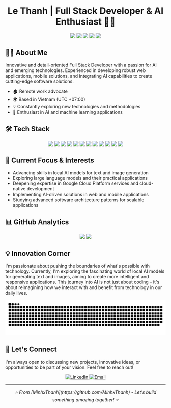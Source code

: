   <h1 align="center">Le Thanh | Full Stack Developer & AI Enthusiast 👨‍💻</h1>

  <p align="center">
    <a href="mailto:minhthanh@duck.com"><img src="https://img.shields.io/badge/Email-D14836?style=for-the-badge&logo=gmail&logoColor=white"/></a>
    <a href="https://github.com/MinhxThanh"><img src="https://img.shields.io/badge/GitHub-100000?style=for-the-badge&logo=github&logoColor=white"/></a>
    <a href="https://www.linkedin.com/in/mr-minhthanh/"><img src="https://img.shields.io/badge/LinkedIn-0077B5?style=for-the-badge&logo=linkedin&logoColor=white"/></a>
    <a href="https://fb.com/Mr.MinhxThanh"><img src="https://img.shields.io/badge/Facebook-1877F2?style=for-the-badge&logo=facebook&logoColor=white"/></a>
    <a href="https://t.me/MinhxThanh"><img src="https://img.shields.io/badge/Telegram-2CA5E0?style=for-the-badge&logo=telegram&logoColor=white"/></a>
  </p>

  ## 👨‍💼 About Me

  Innovative and detail-oriented Full Stack Developer with a passion for AI and emerging technologies. Experienced in developing robust web applications, mobile solutions, and integrating AI capabilities to create cutting-edge software solutions.

  - 🏠 Remote work advocate
  - 🌍 Based in Vietnam (UTC +07:00)
  - 💡 Constantly exploring new technologies and methodologies
  - 🤖 Enthusiast in AI and machine learning applications

  ## 🛠 Tech Stack

  <p align="center">
    <img src="https://img.shields.io/badge/JavaScript-F7DF1E?style=for-the-badge&logo=javascript&logoColor=black"/>
    <img src="https://img.shields.io/badge/TypeScript-007ACC?style=for-the-badge&logo=typescript&logoColor=white"/>
    <img src="https://img.shields.io/badge/Java-ED8B00?style=for-the-badge&logo=java&logoColor=white"/>
    <img src="https://img.shields.io/badge/React-20232A?style=for-the-badge&logo=react&logoColor=61DAFB"/>
    <img src="https://img.shields.io/badge/Angular-DD0031?style=for-the-badge&logo=angular&logoColor=white"/>
    <img src="https://img.shields.io/badge/Node.js-43853D?style=for-the-badge&logo=node.js&logoColor=white"/>
    <img src="https://img.shields.io/badge/Spring-6DB33F?style=for-the-badge&logo=spring&logoColor=white"/>
    <img src="https://img.shields.io/badge/MySQL-00000F?style=for-the-badge&logo=mysql&logoColor=white"/>
    <img src="https://img.shields.io/badge/MongoDB-4EA94B?style=for-the-badge&logo=mongodb&logoColor=white"/>
    <img src="https://img.shields.io/badge/Google_Cloud-4285F4?style=for-the-badge&logo=google-cloud&logoColor=white"/>
    <img src="https://img.shields.io/badge/Docker-2496ED?style=for-the-badge&logo=docker&logoColor=white"/>
    <img src="https://img.shields.io/badge/Git-F05032?style=for-the-badge&logo=git&logoColor=white"/>
  </p>

  ## 🌱 Current Focus & Interests

  - Advancing skills in local AI models for text and image generation
  - Exploring large language models and their practical applications
  - Deepening expertise in Google Cloud Platform services and cloud-native development
  - Implementing AI-driven solutions in web and mobile applications
  - Studying advanced software architecture patterns for scalable applications

  ## 📊 GitHub Analytics

  <p align="center">
    <img height="180em" src="https://github-readme-stats.vercel.app/api?username=MinhxThanh&show_icons=true&theme=radical"/>
    <img height="180em" src="https://github-readme-stats.vercel.app/api/top-langs/?username=MinhxThanh&layout=compact&theme=radical"/>
  </p>

  ## 💡 Innovation Corner

  I'm passionate about pushing the boundaries of what's possible with technology. Currently, I'm exploring the fascinating world of local AI models for generating text and images, aiming to create more intelligent and responsive applications. This journey into AI is not just about coding – it's about reimagining how we interact with and benefit from technology in our daily lives.

<picture>
  <source media="(prefers-color-scheme: dark)" srcset="https://raw.githubusercontent.com/MinhxThanh/MinhxThanh/output/github-snake-dark.svg" />
  <source media="(prefers-color-scheme: light)" srcset="https://raw.githubusercontent.com/MinhxThanh/MinhxThanh/output/github-snake.svg" />
  <img alt="github-snake" src="https://raw.githubusercontent.com/MinhxThanh/MinhxThanh/output/github-snake.svg" />
</picture>

  ## 🤝 Let's Connect

  I'm always open to discussing new projects, innovative ideas, or opportunities to be part of your vision. Feel free to reach out!

  <p align="center">
    <a href="https://www.linkedin.com/in/mr-minhthanh/">
      <img src="https://img.shields.io/badge/LinkedIn-Connect-blue?style=for-the-badge&logo=linkedin" alt="LinkedIn" />
    </a>
    <a href="mailto:minhthanh@duck.com">
      <img src="https://img.shields.io/badge/Email-Contact-red?style=for-the-badge&logo=gmail" alt="Email" />
    </a>
  </p>

  ---

  <p align="center">
    <i>⭐️ From [MinhxThanh](https://github.com/MinhxThanh) - Let's build something amazing together! ⭐️</i>
  </p>